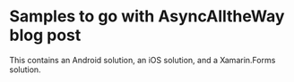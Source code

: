 Samples to go with AsyncAlltheWay blog post
===========================================

This contains an Android solution, an iOS solution, and a Xamarin.Forms solution.
